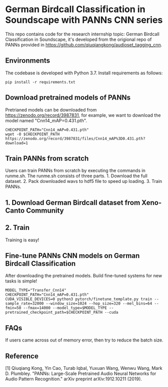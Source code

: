 # German Birdcall Classification in Soundscape with PANNs CNN series

This repo contains code for the research internship topic: German Birdcall Classification in Soundscape, it's developed from the origional repo of PANNs provided in https://github.com/qiuqiangkong/audioset_tagging_cnn. 

## Environments
The codebase is developed with Python 3.7. Install requirements as follows:
```
pip install -r requirements.txt
```

## Download pretrained models of PANNs
Pretrianed models can be downloaded from https://zenodo.org/record/3987831, for example, we want to download the model named "Cnn14_mAP=0.431.pth".
```
CHECKPOINT_PATH="Cnn14_mAP=0.431.pth"
wget -O $CHECKPOINT_PATH https://zenodo.org/record/3987831/files/Cnn14_mAP%3D0.431.pth?download=1
```

## Train PANNs from scratch
Users can train PANNs from scratch by executing the commands in runme.sh. The runme.sh consists of three parts. 1. Download the full dataset. 2. Pack downloaded wavs to hdf5 file to speed up loading. 3. Train PANNs. 


## 1. Download German Birdcall dataset from Xeno-Canto Community


## 2. Train
Training is easy!

## Fine-tune PANNs CNN models on German Birdcall Classification
After downloading the pretrained models. Build fine-tuned systems for new tasks is simple!

```
MODEL_TYPE="Transfer_Cnn14"
CHECKPOINT_PATH="Cnn14_mAP=0.431.pth"
CUDA_VISIBLE_DEVICES=0 python3 pytorch/finetune_template.py train --sample_rate=32000 --window_size=1024 --hop_size=320 --mel_bins=64 --fmin=50 --fmax=14000 --model_type=$MODEL_TYPE --pretrained_checkpoint_path=$CHECKPOINT_PATH --cuda
```

## FAQs
If users came across out of memory error, then try to reduce the batch size.


## Reference
[1] Qiuqiang Kong, Yin Cao, Turab Iqbal, Yuxuan Wang, Wenwu Wang, Mark D. Plumbley. "PANNs: Large-Scale Pretrained Audio Neural Networks for Audio Pattern Recognition." arXiv preprint arXiv:1912.10211 (2019).
